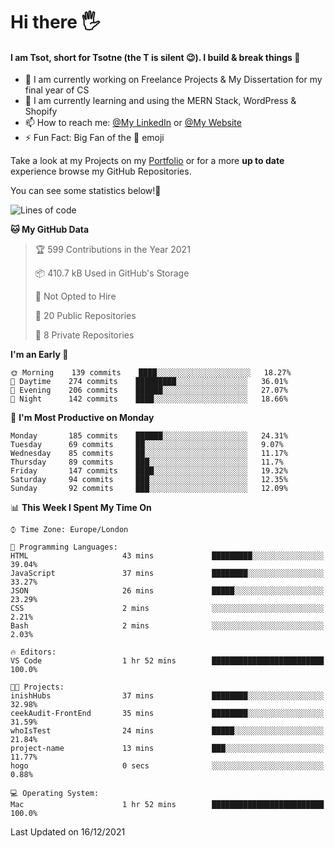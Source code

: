 # Hi there :raised_hand_with_fingers_splayed:
#### I am Tsot, short for Tsotne (the T is silent :wink:). I build & break things :space_invader:
- :telescope: I am currently working on Freelance Projects & My Dissertation for my final year of CS
- :seedling: I am currently learning and using the MERN Stack, WordPress & Shopify
- :mailbox: How to reach me: [@My LinkedIn](https://www.linkedin.com/in/tsotne-gvadzabia/) or [@My Website](https://tsotnegvadzabia.me/contact)
- :zap: Fun Fact: Big Fan of the :space_invader: emoji

Take a look at my Projects on my [Portfolio](https://tsotne.co.uk/) or for a more **up to date** experience browse my GitHub Repositories.

You can see some statistics below!:space_invader:
<!--START_SECTION:waka-->
![Lines of code](https://img.shields.io/badge/From%20Hello%20World%20I%27ve%20Written-2%20Million%20lines%20of%20code-blue)

**🐱 My GitHub Data** 

> 🏆 599 Contributions in the Year 2021
 > 
> 📦 410.7 kB Used in GitHub's Storage 
 > 
> 🚫 Not Opted to Hire
 > 
> 📜 20 Public Repositories 
 > 
> 🔑 8 Private Repositories  
 > 
**I'm an Early 🐤** 

```text
🌞 Morning    139 commits    ████░░░░░░░░░░░░░░░░░░░░░   18.27% 
🌆 Daytime    274 commits    █████████░░░░░░░░░░░░░░░░   36.01% 
🌃 Evening    206 commits    ██████░░░░░░░░░░░░░░░░░░░   27.07% 
🌙 Night      142 commits    ████░░░░░░░░░░░░░░░░░░░░░   18.66%

```
📅 **I'm Most Productive on Monday** 

```text
Monday       185 commits    ██████░░░░░░░░░░░░░░░░░░░   24.31% 
Tuesday      69 commits     ██░░░░░░░░░░░░░░░░░░░░░░░   9.07% 
Wednesday    85 commits     ██░░░░░░░░░░░░░░░░░░░░░░░   11.17% 
Thursday     89 commits     ███░░░░░░░░░░░░░░░░░░░░░░   11.7% 
Friday       147 commits    ████░░░░░░░░░░░░░░░░░░░░░   19.32% 
Saturday     94 commits     ███░░░░░░░░░░░░░░░░░░░░░░   12.35% 
Sunday       92 commits     ███░░░░░░░░░░░░░░░░░░░░░░   12.09%

```


📊 **This Week I Spent My Time On** 

```text
⌚︎ Time Zone: Europe/London

💬 Programming Languages: 
HTML                     43 mins             █████████░░░░░░░░░░░░░░░░   39.04% 
JavaScript               37 mins             ████████░░░░░░░░░░░░░░░░░   33.27% 
JSON                     26 mins             █████░░░░░░░░░░░░░░░░░░░░   23.29% 
CSS                      2 mins              ░░░░░░░░░░░░░░░░░░░░░░░░░   2.21% 
Bash                     2 mins              ░░░░░░░░░░░░░░░░░░░░░░░░░   2.03%

🔥 Editors: 
VS Code                  1 hr 52 mins        █████████████████████████   100.0%

🐱‍💻 Projects: 
inishHubs                37 mins             ████████░░░░░░░░░░░░░░░░░   32.98% 
ceekAudit-FrontEnd       35 mins             ████████░░░░░░░░░░░░░░░░░   31.59% 
whoIsTest                24 mins             █████░░░░░░░░░░░░░░░░░░░░   21.84% 
project-name             13 mins             ███░░░░░░░░░░░░░░░░░░░░░░   11.77% 
hogo                     0 secs              ░░░░░░░░░░░░░░░░░░░░░░░░░   0.88%

💻 Operating System: 
Mac                      1 hr 52 mins        █████████████████████████   100.0%

```


 Last Updated on 16/12/2021
<!--END_SECTION:waka-->
